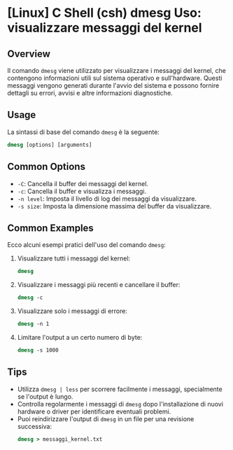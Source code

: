# [Linux] C Shell (csh) dmesg Uso: visualizzare messaggi del kernel

## Overview
Il comando `dmesg` viene utilizzato per visualizzare i messaggi del kernel, che contengono informazioni utili sul sistema operativo e sull'hardware. Questi messaggi vengono generati durante l'avvio del sistema e possono fornire dettagli su errori, avvisi e altre informazioni diagnostiche.

## Usage
La sintassi di base del comando `dmesg` è la seguente:

```csh
dmesg [options] [arguments]
```

## Common Options
- `-C`: Cancella il buffer dei messaggi del kernel.
- `-c`: Cancella il buffer e visualizza i messaggi.
- `-n level`: Imposta il livello di log dei messaggi da visualizzare.
- `-s size`: Imposta la dimensione massima del buffer da visualizzare.

## Common Examples
Ecco alcuni esempi pratici dell'uso del comando `dmesg`:

1. Visualizzare tutti i messaggi del kernel:
   ```csh
   dmesg
   ```

2. Visualizzare i messaggi più recenti e cancellare il buffer:
   ```csh
   dmesg -c
   ```

3. Visualizzare solo i messaggi di errore:
   ```csh
   dmesg -n 1
   ```

4. Limitare l'output a un certo numero di byte:
   ```csh
   dmesg -s 1000
   ```

## Tips
- Utilizza `dmesg | less` per scorrere facilmente i messaggi, specialmente se l'output è lungo.
- Controlla regolarmente i messaggi di `dmesg` dopo l'installazione di nuovi hardware o driver per identificare eventuali problemi.
- Puoi reindirizzare l'output di `dmesg` in un file per una revisione successiva:
  ```csh
  dmesg > messaggi_kernel.txt
  ```